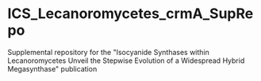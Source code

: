 # ICS_Lecanoromycetes_crmA_SupRepo
Supplemental repository for the "Isocyanide Synthases within Lecanoromycetes Unveil the Stepwise Evolution of a Widespread Hybrid Megasynthase" publication
